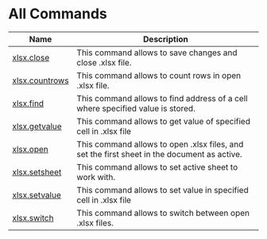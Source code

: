 
# All Commands

| Name | Description |
| ---- | ----------- |
| [xlsx.close](https://github.com/G1ANT-Robot/G1ANT.Addon/blob/master/G1ANT.Addon.Xlsx/Commands/XlsxCloseCommand.md) | This command allows to save changes and close .xlsx file. |
| [xlsx.countrows](https://github.com/G1ANT-Robot/G1ANT.Addon/blob/master/G1ANT.Addon.Xlsx/Commands/XlsxCountRowsCommand.md) | This command allows to count rows in open .xlsx file. |
| [xlsx.find](https://github.com/G1ANT-Robot/G1ANT.Addon/blob/master/G1ANT.Addon.Xlsx/Commands/XlsxFindCommand.md) | This command allows to find address of a cell where specified value is stored. |
| [xlsx.getvalue](https://github.com/G1ANT-Robot/G1ANT.Addon/blob/master/G1ANT.Addon.Xlsx/Commands/XlsxGetValueCommand.md) | This command allows to get value of specified cell in .xlsx file |
| [xlsx.open](https://github.com/G1ANT-Robot/G1ANT.Addon/blob/master/G1ANT.Addon.Xlsx/Commands/XlsxOpenCommand.md) | This command allows to open .xlsx files, and set the first sheet in the document as active. |
| [xlsx.setsheet](https://github.com/G1ANT-Robot/G1ANT.Addon/blob/master/G1ANT.Addon.Xlsx/Commands/XlsxSetSheetCommand.md) | This command allows to set active sheet to work with. |
| [xlsx.setvalue](https://github.com/G1ANT-Robot/G1ANT.Addon/blob/master/G1ANT.Addon.Xlsx/Commands/XlsxSetValueCommand.md) | This command allows to set value in specified cell in .xlsx file |
| [xlsx.switch](https://github.com/G1ANT-Robot/G1ANT.Addon/blob/master/G1ANT.Addon.Xlsx/Commands/XlsxSwitchCommand.md) | This command allows to switch between open .xlsx files. |
